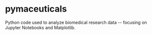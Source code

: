 # pymaceuticals
Python code used to analyze biomedical research data -- focusing on Jupyter Notebooks and Matplotlib.
